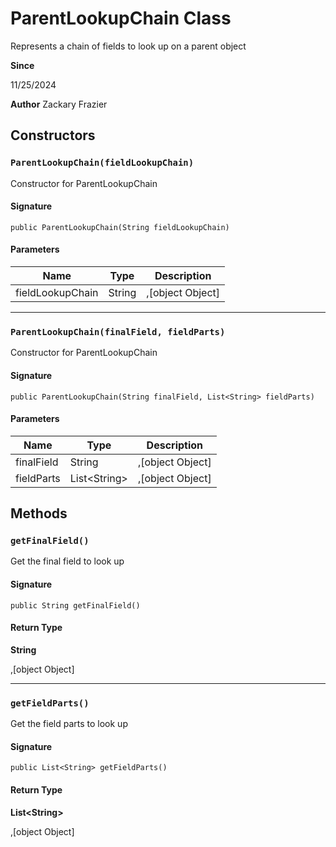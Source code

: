 # ParentLookupChain Class

Represents a chain of fields to look up on a parent object

**Since** 

11/25/2024

**Author** Zackary Frazier

## Constructors
### `ParentLookupChain(fieldLookupChain)`

Constructor for ParentLookupChain

#### Signature
```apex
public ParentLookupChain(String fieldLookupChain)
```

#### Parameters
| Name | Type | Description |
|------|------|-------------|
| fieldLookupChain | String | ,[object Object] |

---

### `ParentLookupChain(finalField, fieldParts)`

Constructor for ParentLookupChain

#### Signature
```apex
public ParentLookupChain(String finalField, List<String> fieldParts)
```

#### Parameters
| Name | Type | Description |
|------|------|-------------|
| finalField | String | ,[object Object] |
| fieldParts | List&lt;String&gt; | ,[object Object] |

## Methods
### `getFinalField()`

Get the final field to look up

#### Signature
```apex
public String getFinalField()
```

#### Return Type
**String**

,[object Object]

---

### `getFieldParts()`

Get the field parts to look up

#### Signature
```apex
public List<String> getFieldParts()
```

#### Return Type
**List&lt;String&gt;**

,[object Object]